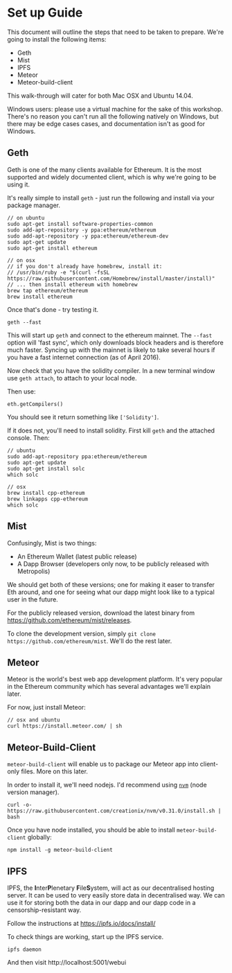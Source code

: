 # Set up Guide

This document will outline the steps that need to be taken to prepare.  We're going to install the following items:

* Geth
* Mist
* IPFS
* Meteor
* Meteor-build-client

This walk-through will cater for both Mac OSX and Ubuntu 14.04.

Windows users: please use a virtual machine for the sake of this workshop. There's no reason you can't run all the following natively on Windows, but there may be edge cases cases, and documentation isn't as good for Windows.

## Geth

Geth is one of the many clients available for Ethereum. It is the most supported and widely documented client, which is why we're going to be using it.

It's really simple to install `geth` - just run the following and install via your package manager.

```
// on ubuntu
sudo apt-get install software-properties-common
sudo add-apt-repository -y ppa:ethereum/ethereum
sudo add-apt-repository -y ppa:ethereum/ethereum-dev
sudo apt-get update
sudo apt-get install ethereum

// on osx
// if you don't already have homebrew, install it:
// /usr/bin/ruby -e "$(curl -fsSL https://raw.githubusercontent.com/Homebrew/install/master/install)"
// ... then install ethereum with homebrew
brew tap ethereum/ethereum
brew install ethereum
```

Once that's done - try testing it.

```
geth --fast
```

This will start up `geth` and connect to the ethereum mainnet. The `--fast` option will 'fast sync', which only downloads block headers and is therefore much faster. Syncing up with the mainnet is likely to take several hours if you have a fast internet connection (as of April 2016).

Now check that you have the solidity compiler. In a new terminal window use `geth attach`, to attach to your local node.

Then use:

```
eth.getCompilers()
```

You should see it return something like `['Solidity']`.

If it does not, you'll need to install solidity. First kill `geth` and the attached console. Then:

```
// ubuntu
sudo add-apt-repository ppa:ethereum/ethereum
sudo apt-get update
sudo apt-get install solc
which solc

// osx
brew install cpp-ethereum
brew linkapps cpp-ethereum
which solc
```

## Mist

Confusingly, Mist is two things:

* An Ethereum Wallet (latest public release)
* A Dapp Browser (developers only now, to be publicly released with Metropolis)

We should get both of these versions; one for making it easer to transfer Eth around, and one for seeing what our dapp might look like to a typical user in the future.

For the publicly released version, download the latest binary from https://github.com/ethereum/mist/releases.

To clone the development version, simply `git clone https://github.com/ethereum/mist`. We'll do the rest later.

## Meteor

Meteor is the world's best web app development platform. It's very popular in the Ethereum community which has several advantages we'll explain later.

For now, just install Meteor:

```
// osx and ubuntu
curl https://install.meteor.com/ | sh
```

## Meteor-Build-Client

`meteor-build-client` will enable us to package our Meteor app into client-only files. More on this later.

In order to install it, we'll need nodejs. I'd recommend using [`nvm`](https://github.com/creationix/nvm) (node version manager).

```
curl -o- https://raw.githubusercontent.com/creationix/nvm/v0.31.0/install.sh | bash
```

Once you have node installed, you should be able to install `meteor-build-client` globally:

```
npm install -g meteor-build-client
```

## IPFS

IPFS, the **I**nter**P**lenetary **F**ile**S**ystem, will act as our decentralised hosting server. It can be used to very easily store data in decentralised way. We can use it for storing both the data in our dapp and our dapp code in a censorship-resistant way.

Follow the instructions at https://ipfs.io/docs/install/

To check things are working, start up the IPFS service.

```
ipfs daemon
```

And then visit http://localhost:5001/webui

